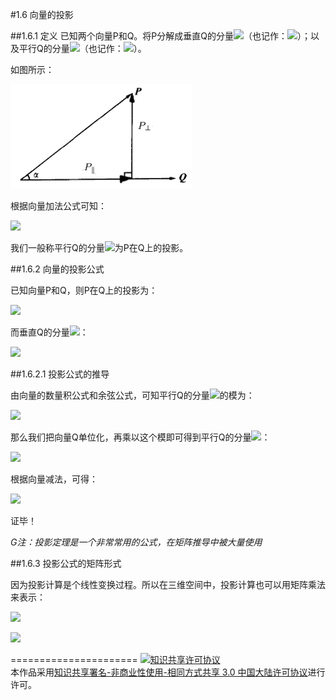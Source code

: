 #1.6 向量的投影


##1.6.1 定义
已知两个向量P和Q。将P分解成垂直Q的分量<img src="http://latex.codecogs.com/gif.latex?{P_\bot }">（也记作：<img src="http://latex.codecogs.com/gif.latex?$${proj_Q}P$$">）；以及平行Q的分量<img src="http://latex.codecogs.com/gif.latex?{P_\parallel }">（也记作：<img src="http://latex.codecogs.com/gif.latex?$${prep_Q}P$$">）。

如图所示：

![替代文本](_resources/1-6-1.png "1-6-1.png")

根据向量加法公式可知：

<img src="http://latex.codecogs.com/gif.latex?P = {P_\bot } + {P_\parallel }">

我们一般称平行Q的分量<img src="http://latex.codecogs.com/gif.latex?{P_\parallel }">为P在Q上的投影。

##1.6.2 向量的投影公式

已知向量P和Q，则P在Q上的投影为：

<img src="http://latex.codecogs.com/gif.latex?{P_\parallel } = \frac{{P \cdot Q}}{{{{\left| Q \right|}^2}}}Q">

而垂直Q的分量<img src="http://latex.codecogs.com/gif.latex?{P_\bot }">：

<img src="http://latex.codecogs.com/gif.latex?{P_ \bot } = P - \frac{{P \cdot Q}}{{{{\left| Q \right|}^2}}}Q">

##1.6.2.1 投影公式的推导

由向量的数量积公式和余弦公式，可知平行Q的分量<img src="http://latex.codecogs.com/gif.latex?{P_\parallel }">的模为：

<img src="http://latex.codecogs.com/gif.latex?\left| {{P_\parallel }} \right| = \left| P \right|\cos \alpha  = \frac{{P \cdot Q}}{{\left| Q \right|}}">

那么我们把向量Q单位化，再乘以这个模即可得到平行Q的分量<img src="http://latex.codecogs.com/gif.latex?{P_\parallel }">：

<img src="http://latex.codecogs.com/gif.latex?{P_\parallel } = \frac{Q}{{\left| Q \right|}} \cdot \frac{{P \cdot Q}}{{\left| Q \right|}} = \frac{{P \cdot Q}}{{{{\left| Q \right|}^2}}}Q">

根据向量减法，可得：

<img src="http://latex.codecogs.com/gif.latex?{P_ \bot } = P - {P_\parallel } = P - \frac{{P \cdot Q}}{{{{\left| Q \right|}^2}}}Q">

证毕！

*G注：投影定理是一个非常常用的公式，在矩阵推导中被大量使用*

##1.6.3 投影公式的矩阵形式

因为投影计算是个线性变换过程。所以在三维空间中，投影计算也可以用矩阵乘法来表示：

<img src="http://latex.codecogs.com/gif.latex? $${P_\parallel } = \frac{1}{{\left| Q \right|}}\left[ {\begin{array}{*{20}{c}}
{{Q^2}_x}&{{Q_x}{Q_y}}&{{Q_x}{Q_z}}\\
{{Q_x}{Q_y}}&{{Q^2}_y}&{{Q_y}{Q_z}}\\
{{Q_x}{Q_z}}&{{Q_y}{Q_z}}&{Q_z^2}
\end{array}} \right]\left[ {\begin{array}{*{20}{c}}
{{P_x}}\\
{{P_y}}\\
{{P_z}}
\end{array}} \right]$$ ">


<img src="http://latex.codecogs.com/gif.latex? $$P \bot  = \left[ {\begin{array}{*{20}{c}}
{{P_x}}\\
{{P_y}}\\
{{P_z}}
\end{array}} \right] - \frac{1}{{\left| Q \right|}}\left[ {\begin{array}{*{20}{c}}
{{Q^2}_x}&{{Q_x}{Q_y}}&{{Q_x}{Q_z}}\\
{{Q_x}{Q_y}}&{{Q^2}_y}&{{Q_y}{Q_z}}\\
{{Q_x}{Q_z}}&{{Q_y}{Q_z}}&{Q_z^2}
\end{array}} \right]\left[ {\begin{array}{*{20}{c}}
{{P_x}}\\
{{P_y}}\\
{{P_z}}
\end{array}} \right]$$ ">



======================
<a rel="license" href="http://creativecommons.org/licenses/by-nc-sa/3.0/cn/"><img alt="知识共享许可协议" style="border-width:0" src="https://i.creativecommons.org/l/by-nc-sa/3.0/cn/88x31.png" /></a><br />本作品采用<a rel="license" href="http://creativecommons.org/licenses/by-nc-sa/3.0/cn/">知识共享署名-非商业性使用-相同方式共享 3.0 中国大陆许可协议</a>进行许可。
